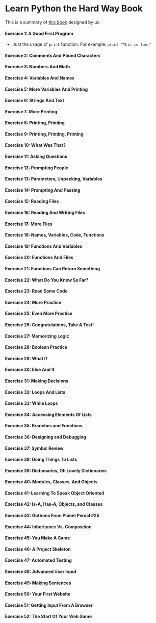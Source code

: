 # Learn Python the Hard Way Book
This is a summary of [this book](https://learnpythonthehardway.org/book/) designed by us.

#### Exercise 1: A Good First Program
* Just the usage of `print` function. For example: `print "This is fun."`

#### Exercise 2: Comments And Pound Characters
#### Exercise 3: Numbers And Math
#### Exercise 4: Variables And Names
#### Exercise 5: More Variables And Printing
#### Exercise 6: Strings And Text
#### Exercise 7: More Printing
#### Exercise 8: Printing, Printing
#### Exercise 9: Printing, Printing, Printing
#### Exercise 10: What Was That?
#### Exercise 11: Asking Questions
#### Exercise 12: Prompting People
#### Exercise 13: Parameters, Unpacking, Variables
#### Exercise 14: Prompting And Passing
#### Exercise 15: Reading Files
#### Exercise 16: Reading And Writing Files
#### Exercise 17: More Files
#### Exercise 18: Names, Variables, Code, Functions
#### Exercise 19: Functions And Variables
#### Exercise 20: Functions And Files
#### Exercise 21: Functions Can Return Something
#### Exercise 22: What Do You Know So Far?
#### Exercise 23: Read Some Code
#### Exercise 24: More Practice
#### Exercise 25: Even More Practice
#### Exercise 26: Congratulations, Take A Test!
#### Exercise 27: Memorizing Logic
#### Exercise 28: Boolean Practice
#### Exercise 29: What If
#### Exercise 30: Else And If
#### Exercise 31: Making Decisions
#### Exercise 32: Loops And Lists
#### Exercise 33: While Loops
#### Exercise 34: Accessing Elements Of Lists
#### Exercise 35: Branches and Functions
#### Exercise 36: Designing and Debugging
#### Exercise 37: Symbol Review
#### Exercise 38: Doing Things To Lists
#### Exercise 39: Dictionaries, Oh Lovely Dictionaries
#### Exercise 40: Modules, Classes, And Objects
#### Exercise 41: Learning To Speak Object Oriented
#### Exercise 42: Is-A, Has-A, Objects, and Classes
#### Exercise 43: Gothons From Planet Percal #25
#### Exercise 44: Inheritance Vs. Composition
#### Exercise 45: You Make A Game
#### Exercise 46: A Project Skeleton
#### Exercise 47: Automated Testing
#### Exercise 48: Advanced User Input
#### Exercise 49: Making Sentences
#### Exercise 50: Your First Website
#### Exercise 51: Getting Input From A Browser
#### Exercise 52: The Start Of Your Web Game
